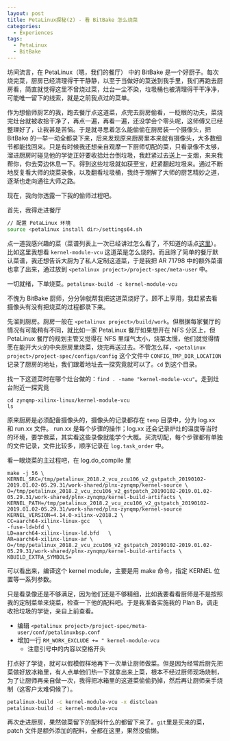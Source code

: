 ```yaml
---
layout: post
title: PetaLinux探秘(2) - 看 BitBake 怎么烧菜
categories: 
  - Experiences
tags:
  - PetaLinux
  - BitBake
---
```


坊间流言，在 PetaLinux（嗯，我们的餐厅） 中的 BitBake 是一个好厨子。每次烧完菜，厨房已经清理得干干静静，以至于当做好的菜送到我手里，我们再跑去厨房看，简直就觉得这里不曾烧过菜，灶台一尘不染，垃圾桶也被清理得干干净净，可能唯一留下的线索，就是之前我点过的菜单。

作为想偷师厨艺的我，跑去餐厅点这道菜，点完去厨房偷看，一眨眼的功夫，菜烧完灶台就被收拾干净了，再点一遍，再看一遍，还没学会个零头呢，这师傅又已经整理好了，让我甚是苦恼。于是就寻思着怎么能偷偷在厨房装一个摄像头，把 BitBake 的一举一动全都录下来，后来发现原来厨房里本来就有摄像头，大多数细节都能找回来。只是有时候我还想亲自观摩一下厨师切配的菜，只看录像不太够，溜进厨房时碰见他的学徒正好要收拾灶台倒垃圾，我赶紧过去送上一支烟，来来我帮你，你去旁边休息一下。得到这些垃圾就如获至宝，赶紧翻起垃圾来。通过不断地反复看大师的烧菜录像，以及翻看垃圾桶，我终于理解了大师的厨艺精妙之道，逐渐也走向通往大师之路。

现在，我向你透露一下我的偷师过程吧。

首先，我得走进餐厅
```bash
// 配置 PetaLinux 环境
source <petalinux install dir>/settings64.sh
```

点一道我感兴趣的菜（菜谱列表上一次已经讲过怎么看了，不知道的话点[这里](petalinux-recipe-files)）。比如这里我想看 `kernel-module-vcu` 这道菜是怎么烧的。而且除了简单的餐厅默认菜谱，我还想告诉大厨为了私人定制这道菜，于是我把 AR 71798 中的额外菜谱也拿了出来，通过放到 `<petalinux project>/project-spec/meta-user` 中。

一切就绪，下单烧菜。`petalinux-build -c kernel-module-vcu`

不愧为 BitBake 厨师，分分钟就帮我把这道菜烧好了。顾不上享用，我赶紧去看摄像头有没有把烧菜的过程都录下来。

先溜到厨房。厨房一般在 `<petalinux project>/build/work`。但根据每家餐厅的情况有可能稍有不同，就比如一家 PetaLinux 餐厅如果想开在 NFS 分区上，但 PetaLinux 餐厅的规划主管又觉得在 NFS 里煤气太小，烧菜太慢，他们就觉得情愿在能开大火的中央厨房里烧菜，烧完再送过去。不管怎么样，`<petalinux project>/project-spec/configs/config` 这个文件中 `CONFIG_TMP_DIR_LOCATION` 记录了厨房的地址，我们跟着地址去一探究竟就可以了。`cd` 到这个目录。

找一下这道菜时在哪个灶台做的：`find . -name "kernel-module-vcu"`。走到灶台附近一探究竟

```
cd zynqmp-xilinx-linux/kernel-module-vcu
ls
```

原来厨房是必须配备摄像头的，摄像头的记录都存在 `temp` 目录中，分为 log.xx 和 run.xx 文件。 run.xx 是每个步骤的操作；log.xx 还会记录炉灶的温度等当时的环境，要学做菜，其实看这些录像就能学个大概。买洗切配，每个步骤都有单独的文件记录，文件比较多，顺序记录在 `log.task_order` 中。

看一眼烧菜的主过程吧，在 log.do_compile 里
```
make -j 56 \
KERNEL_SRC=/tmp/petalinux_2018.2_vcu_zcu106_v2_gstpatch_20190102-2019.01.02-05.29.31/work-shared/plnx-zynqmp/kernel-source \
O=/tmp/petalinux_2018.2_vcu_zcu106_v2_gstpatch_20190102-2019.01.02-05.29.31/work-shared/plnx-zynqmp/kernel-build-artifacts \
KERNEL_PATH=/tmp/petalinux_2018.2_vcu_zcu106_v2_gstpatch_20190102-2019.01.02-05.29.31/work-shared/plnx-zynqmp/kernel-source KERNEL_VERSION=4.14.0-xilinx-v2018.2 \
CC=aarch64-xilinx-linux-gcc   \
-fuse-ld=bfd \
LD=aarch64-xilinx-linux-ld.bfd   \
AR=aarch64-xilinx-linux-ar \
O=/tmp/petalinux_2018.2_vcu_zcu106_v2_gstpatch_20190102-2019.01.02-05.29.31/work-shared/plnx-zynqmp/kernel-build-artifacts \
KBUILD_EXTRA_SYMBOLS=
```

可以看出来，编译这个 kernel module，主要是用 make 命令，指定 KERNEL 位置等一系列参数。

只是看录像还是不够满足，因为他们还是不够精细，比如我要看看厨师是不是按照我的定制菜单来烧菜，检查一下他的配料吧。于是我准备实施我的 Plan B，调走收拾垃圾的学徒，亲自上前查看。

- 编辑 `<petalinux project>/project-spec/meta-user/conf/petalinuxbsp.conf`
- 增加一行 `RM_WORK_EXCLUDE += " kernel-module-vcu`
  - 注意引号中的内容以空格开头

打点好了学徒，就可以假模假样地再下一次单让厨师做菜。但是因为经常后厨先把菜做好放冰箱里，有人点单他们热一下就拿出来上菜，根本不经过厨师现场烧制，为了让厨师再亲自做一次，我得把冰箱里的这道菜偷偷扔掉，然后再让厨师亲手烧制（这客户太难伺候了）。

```bash
petalinux-build -c kernel-module-vcu -x distclean
petalinux-build -c kernel-module-vcu
```

再次走进厨房，果然做菜留下的配料什么的都留下来了。`git`里是买来的菜，patch 文件是额外添加的配料，全都在这里，果然没偷懒。


